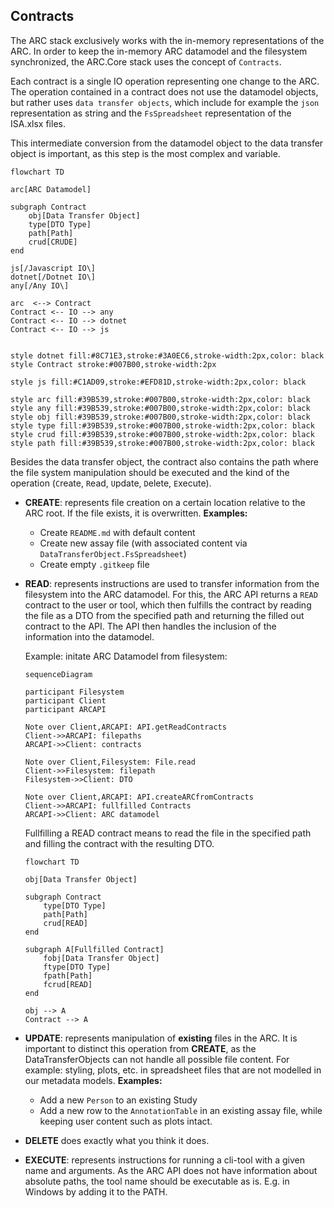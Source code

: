 ## Contracts

The ARC stack exclusively works with the in-memory representations of the ARC. 
In order to keep the in-memory ARC datamodel and the filesystem synchronized, the ARC.Core stack uses the concept of `Contracts`.

Each contract is a single IO operation representing one change to the ARC. 
The operation contained in a contract does not use the datamodel objects, but rather uses `data transfer objects`,  which include for example the `json` representation as string and the `FsSpreadsheet` representation of the ISA.xlsx files. 

This intermediate conversion from the datamodel object to the data transfer object is important, as this step is the most complex and variable.

```mermaid
flowchart TD

arc[ARC Datamodel]

subgraph Contract
    obj[Data Transfer Object]
    type[DTO Type]
    path[Path]
    crud[CRUDE]
end

js[/Javascript IO\]
dotnet[/Dotnet IO\]
any[/Any IO\]

arc  <--> Contract
Contract <-- IO --> any
Contract <-- IO --> dotnet
Contract <-- IO --> js


style dotnet fill:#8C71E3,stroke:#3A0EC6,stroke-width:2px,color: black
style Contract stroke:#007B00,stroke-width:2px

style js fill:#C1AD09,stroke:#EFD81D,stroke-width:2px,color: black

style arc fill:#39B539,stroke:#007B00,stroke-width:2px,color: black
style any fill:#39B539,stroke:#007B00,stroke-width:2px,color: black
style obj fill:#39B539,stroke:#007B00,stroke-width:2px,color: black
style type fill:#39B539,stroke:#007B00,stroke-width:2px,color: black
style crud fill:#39B539,stroke:#007B00,stroke-width:2px,color: black
style path fill:#39B539,stroke:#007B00,stroke-width:2px,color: black
```

Besides the data transfer object, the contract also contains the path where the file system manipulation should be executed and the kind of the operation (`C`reate, `R`ead, `U`pdate, `D`elete, `E`xecute).

- **CREATE**: represents file creation on a certain location relative to the ARC root. If the file exists, it is overwritten.
   **Examples:** 
    - Create `README.md` with default content
    - Create new assay file (with associated content via `DataTransferObject.FsSpreadsheet`)
    - Create empty `.gitkeep` file
  
- **READ**: represents instructions are used to transfer information from the filesystem into the ARC datamodel. For this, the ARC API returns a `READ` contract to the user or tool, which then fulfills the contract by reading the file as a DTO from the specified path and returning the filled out contract to the API. The API then handles the inclusion of the information into the datamodel. 


  Example: initate ARC Datamodel from filesystem:
  ```mermaid
  sequenceDiagram

  participant Filesystem
  participant Client
  participant ARCAPI
  
  Note over Client,ARCAPI: API.getReadContracts
  Client->>ARCAPI: filepaths
  ARCAPI->>Client: contracts
  
  Note over Client,Filesystem: File.read
  Client->>Filesystem: filepath
  Filesystem->>Client: DTO
  
  Note over Client,ARCAPI: API.createARCfromContracts
  Client->>ARCAPI: fullfilled Contracts
  ARCAPI->>Client: ARC datamodel
  ```
  
  Fullfilling a READ contract means to read the file in the specified path   and filling the contract with the resulting DTO.
  
  ```mermaid
  flowchart TD
  
  obj[Data Transfer Object]
  
  subgraph Contract
      type[DTO Type]
      path[Path]
      crud[READ]
  end
  
  subgraph A[Fullfilled Contract]
      fobj[Data Transfer Object]
      ftype[DTO Type]
      fpath[Path]
      fcrud[READ]
  end
  
  obj --> A
  Contract --> A
  ```

- **UPDATE**: represents manipulation of **existing** files in the ARC. It is important to distinct this operation from **CREATE**, as the DataTransferObjects can not handle all possible file content. 
For example: styling, plots, etc. in spreadsheet files that are not modelled in our metadata models.
    **Examples:**
    - Add a new `Person` to an existing Study
    - Add a new row to the `AnnotationTable` in an existing assay file, while keeping user content such as plots intact.
    
- **DELETE** does exactly what you think it does.
- **EXECUTE**: represents instructions for running a cli-tool with a given name and arguments. As the ARC API does not have information about absolute paths, the tool name should be executable as is. E.g. in Windows by adding it to the PATH.